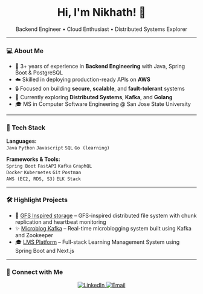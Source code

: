 <h1 align="center">Hi, I'm Nikhath! 👋</h1>
<p align="center">Backend Engineer • Cloud Enthusiast • Distributed Systems Explorer</p>

---

### 💻 About Me

- 🧠 3+ years of experience in **Backend Engineering** with Java, Spring Boot & PostgreSQL  
- ☁️ Skilled in deploying production-ready APIs on **AWS**  
- 🔒 Focused on building **secure**, **scalable**, and **fault-tolerant** systems  
- 📘 Currently exploring **Distributed Systems**, **Kafka**, and **Golang**  
- 🎓 MS in Computer Software Engineering @ San Jose State University  

---

### 🔧 Tech Stack

**Languages:**  
`Java` `Python` `Javascript` `SQL` `Go (learning)`

**Frameworks & Tools:**  
`Spring Boot` `FastAPI` `Kafka` `GraphQL`  
`Docker` `Kubernetes` `Git` `Postman`  
`AWS (EC2, RDS, S3)` `ELK Stack`  

---

### 🛠️ Highlight Projects

- 📂 [GFS Inspired storage](https://github.com/nikhathfirdose1/GFS-Distributed-Storage) – GFS-inspired distributed file system with chunk replication and heartbeat monitoring  
- ✨ [Microblog Kafka](https://github.com/nikhathfirdose1/Microblogging-Platform) – Real-time microblogging system built using Kafka and Zookeeper
- 🎓 [LMS Platform](https://github.com/nikhathfirdose1/Learning-Management-System) – Full-stack Learning Management System using Spring Boot and Next.js  

---


### 🔗 Connect with Me

<p align="center">
  <a href="https://www.linkedin.com/in/nikhath-firdose/">
    <img src="https://img.shields.io/badge/LinkedIn-blue?style=for-the-badge&logo=linkedin&logoColor=white" alt="LinkedIn">
  </a>
  <a href="mailto:nikhathh.firdose@gmail.com">
    <img src="https://img.shields.io/badge/Email-grey?style=for-the-badge&logo=gmail&logoColor=white" alt="Email">
  </a>
</p>
